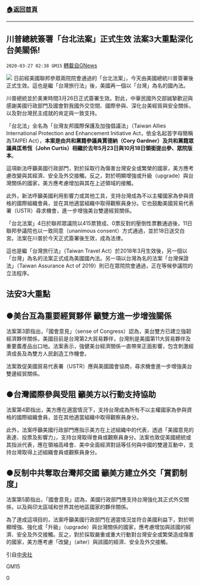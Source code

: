 ###  [:house:返回首頁](https://github.com/ourhimalayas/txt)
---

## 川普總統簽署「台北法案」正式生效 法案3大重點深化台美關係!
`2020-03-27 02:38 GM15` [轉載自GNews](https://gnews.org/zh-hant/154092/)

![](https://s3-ap-northeast-1.amazonaws.com/news.guo.offload.media/wp-content/uploads/2020/03/27022900/800x600_338113130100.jpg)
日前經美國聯邦參眾兩院院會通過的「台北法案」，今天由美國總統川普簽署後正式生效。這也是繼「台灣旅行法」後，美國再一個以「台灣」為名的國內法。

川普總統並於美東時間3月26日正式簽署生效。對此，中華民國外交部誠摯歡迎與感謝美國行政部門及國會對我國外交空間、國際參與、深化台美經貿與安全關係，以及對台灣民主成就的肯定與一致支持。

「台北法」全名為「台灣友邦國際保護及加強倡議法」（Taiwan Allies International Protection and Enhancement Initiative Act，依全名起首字母簡稱為TAIPEI Act），**本案是由共和黨籍參議員賈德納（Cory Gardner）及共和黨籍眾議員匡希恆（John Curtis）相繼於去年5月23日與10月18日領銜提出參、眾院版本**。

這項新法呼籲美國行政部門，對於採取行為傷害台灣安全或繁榮的國家，美方應考慮改變與其經濟、安全及外交接觸。反之，對於明顯增強或升級（upgrade）與台灣關係的國家，美方應考慮增加與其在上述領域的接觸。

此外，新法呼籲美國利用影響力或其他工具，支持台灣成為不以主權國家為參與資格的國際組織會員，並在其他適當組織中取得觀察員身分。它也鼓勵美國貿易代表署（USTR）尋求機會，進一步增強美台雙邊經貿關係。

「台北法案」4日於聯邦眾議院以415票贊成、0票反對的壓倒性票數通過後，11日聯邦參議院也以一致同意（unanimous consent）方式通過，並於18日送交白宮。法案在川普於今天正式簽署後生效，成為法律。

這也是繼「台灣旅行法」（Taiwan Travel Act）於2018年3月生效後，另一個以「台灣」為名的法案正式成為美國國內法。另一項以台灣為名的法案「台灣保證法」（Taiwan Assurance Act of 2019）則已在眾院院會通過，正在等候參議院的立法程序。

## 法安3大重點

## ●美台互為重要經貿夥伴 籲雙方進一步增強關係

法案第3節指出，「國會意見」（sense of Congress）認為，美台雙方已建立強韌經濟夥伴關係，美國目前是台灣第2大貿易夥伴，台灣則是美國第11大貿易夥伴及重要農產品出口地。法案表示，強健美台經濟關係一直帶來正面影響，包含刺激經濟成長及為雙方人民創造工作機會。

法案敦促美國貿易代表署（USTR）應與美國國會協商，尋求機會進一步增強美台雙邊經貿關係。

## ●台灣國際參與受阻 籲美方以行動支持協助

法案第4節指出，美方應在適當情況下，支持台灣成為所有不以主權國家為參與資格的國際組織會員，並在其他適當組織中取得觀察員身分。

此外，法案呼籲美國行政部門應指示美方在上述組織中的代表，透過「美國意見的表達、投票及影響力」，支持台灣取得會員或觀察員身分。法案也敦促美國總統或其指派代表，應在領袖高峰會、美中全面經濟對話等任何與中國的雙邊互動中，支持台灣取得上述組織會員或觀察員身分。

## ●反制中共奪取台灣邦交國 籲美方建立外交「賞罰制度」

法案第5節指出，「國會意見」認為，美國行政部門應支持台灣強化其正式外交關係，以及與印太區域和世界其他地區國家的夥伴關係。

為了達成這項目的，法案呼籲美國行政部門在適當情況並符合美國利益下，對於明顯增強、強化或「升級」（upgrade）與台灣關係的國家，應考慮增加與該國的經濟、安全及外交接觸。反之，對於採取嚴重或重大行動對台灣安全或繁榮造成傷害的國家，美方應考慮「改變」（alter）與該國的經濟、安全及外交接觸。

引自[中央社](https://www.cna.com.tw/news/firstnews/202003270027.aspx)

GM15

0
